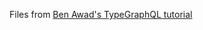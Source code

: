 Files from [Ben Awad's TypeGraphQL tutorial](https://www.youtube.com/playlist?list=PLN3n1USn4xlma1bBu3Tloe4NyYn9Ko8Gs)